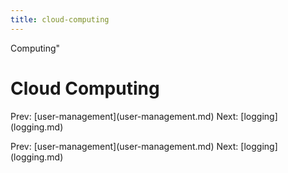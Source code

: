 ```yaml
---
title: cloud-computing
---
```


Computing\"

# Cloud Computing

Prev: \[user-management](user-management.md) Next:
\[logging](logging.md)

Prev: \[user-management](user-management.md) Next:
\[logging](logging.md)
